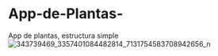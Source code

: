 # App-de-Plantas-
App de plantas, estructura simple  
![343739469_3357401084482814_7131754583708942656_n](https://github.com/RayAmpar0/App-de-Plantas-/assets/129225262/072fdadd-96cb-4370-9487-4e0db13ae02b)
